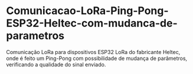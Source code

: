 # Comunicacao-LoRa-Ping-Pong-ESP32-Heltec-com-mudanca-de-parametros
Comunicação LoRa para dispositivos ESP32 LoRa do fabricante Heltec, onde é feito um Ping-Pong com possibilidade de mudança de parâmetros, verificando a qualidade do sinal enviado.

